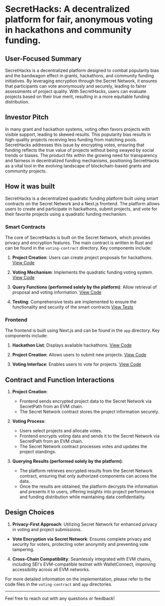# SecretHacks: A decentralized platform for fair, anonymous voting in hackathons and community funding.

## User-Focused Summary

SecretHacks is a decentralized platform designed to combat popularity bias and the bandwagon effect in grants, hackathons, and community funding initiatives. By leveraging encryption through the Secret Network, it ensures that participants can vote anonymously and securely, leading to fairer assessments of project quality. With SecretHacks, users can evaluate projects based on their true merit, resulting in a more equitable funding distribution.

## Investor Pitch

In many grant and hackathon systems, voting often favors projects with visible support, leading to skewed results. This popularity bias results in high-quality projects receiving less funding from matching pools. SecretHacks addresses this issue by encrypting votes, ensuring that funding reflects the true value of projects without being swayed by social trends or biases. The product fits within the growing need for transparency and fairness in decentralized funding mechanisms, positioning SecretHacks as a vital tool in the evolving landscape of blockchain-based grants and community projects.

## How it was built

SecretHacks is a decentralized quadratic funding platform built using smart contracts on the Secret Network and a Next.js frontend. The platform allows users to create and participate in hackathons, submit projects, and vote for their favorite projects using a quadratic funding mechanism.

### Smart Contracts

The core of SecretHacks is built on the Secret Network, which provides privacy and encryption features. The main contract is written in Rust and can be found in the `voting-contract` directory. Key components include:

1. **Project Creation**: Users can create project proposals for hackathons. [View Code](https://github.com/capGoblin/SecretHacks/blob/eeb711859194264dcf0a0adf916bf182f4a73904/voting-contract/src/contract.rs#L76-L139)

2. **Voting Mechanism**: Implements the quadratic funding voting system. [View Code](https://github.com/capGoblin/SecretHacks/blob/eeb711859194264dcf0a0adf916bf182f4a73904/voting-contract/src/contract.rs#L141-L212)

3. **Query Functions (performed solely by the platform)**: Allow retrieval of proposal and voting information. [View Code](https://github.com/capGoblin/SecretHacks/blob/eeb711859194264dcf0a0adf916bf182f4a73904/voting-contract/src/contract.rs#L223-L272)

4. **Testing**: Comprehensive tests are implemented to ensure the functionality and security of the smart contracts [View Tests](https://github.com/capGoblin/SecretHacks/blob/eeb711859194264dcf0a0adf916bf182f4a73904/voting-contract/src/contract.rs#L285-L380)

### Frontend

The frontend is built using Next.js and can be found in the `app` directory. Key components include:

1. **Hackathon List**: Displays available hackathons. [View Code](https://github.com/capGoblin/SecretHacks/blob/main/app/page.tsx)

2. **Project Creation**: Allows users to submit new projects. [View Code](https://github.com/capGoblin/SecretHacks/blob/main/app/%5BhackathonId%5D/create-project/page.tsx)

3. **Voting Interface**: Enables users to vote for projects. [View Code](https://github.com/capGoblin/SecretHacks/blob/main/app/%5BhackathonId%5D/page.tsx)

## Contract and Function Interactions

1. **Project Creation**:

   - Frontend sends encrypted project data to the Secret Network via SecretPath from an EVM chain.
   - The Secret Network contract stores the project information securely.

2. **Voting Process**:

   - Users select projects and allocate votes.
   - Frontend encrypts voting data and sends it to the Secret Network via SecretPath from an EVM chain.
   - The Secret Network contract processes votes and updates the project standings.

3. **Querying Results (performed solely by the platform)**:
   - The platform retrieves encrypted results from the Secret Network contract, ensuring that only authorized components can access the data.
   - Once the results are obtained, the platform decrypts the information and presents it to users, offering insights into project performance and funding distribution while maintaining data confidentiality.

## Design Choices

1. **Privacy-First Approach**: Utilizing Secret Network for enhanced privacy in voting and project submissions.

- **Vote Encryption via Secret Network**: Ensures complete privacy and security for voters, protecting voter anonymity and preventing vote tampering.

4. **Cross-Chain Compatibility**: Seamlessly integrated with EVM chains, including SEI's EVM-compatible testnet with WalletConnect, improving accessibility across all EVM networks.

For more detailed information on the implementation, please refer to the code files in the `voting-contract` and `app` directories.

---

Feel free to reach out with any questions or feedback!
